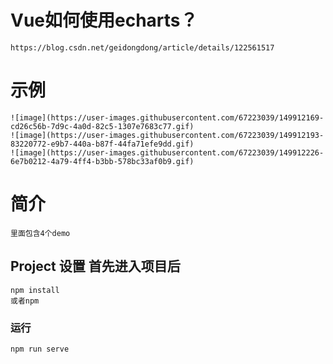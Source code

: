 # Vue如何使用echarts？
```
https://blog.csdn.net/geidongdong/article/details/122561517
```
# 示例
```
![image](https://user-images.githubusercontent.com/67223039/149912169-cd26c56b-7d9c-4a0d-82c5-1307e7683c77.gif)
![image](https://user-images.githubusercontent.com/67223039/149912193-83220772-e9b7-440a-b87f-44fa71efe9dd.gif)
![image](https://user-images.githubusercontent.com/67223039/149912226-6e7b0212-4a79-4ff4-b3bb-578bc33af0b9.gif)
```
# 简介
```
里面包含4个demo
```
## Project 设置 首先进入项目后
```
npm install
或者npm
```

### 运行
```
npm run serve
```




